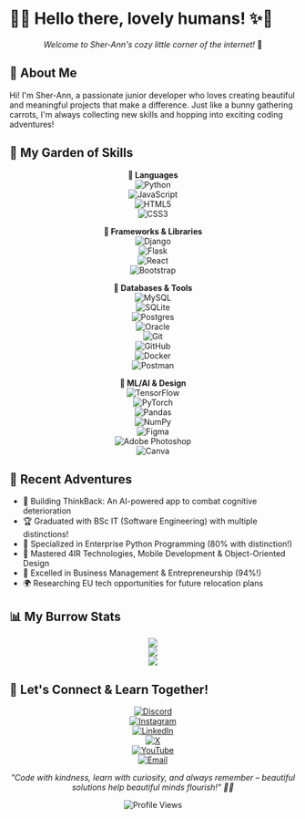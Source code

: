 # 🐰✨ Hello there, lovely humans! ✨🐰

<div align="center">
  

*Welcome to Sher-Ann's cozy little corner of the internet!* 🌸

</div>

## 🌷 About Me

Hi! I'm Sher-Ann, a passionate junior developer who loves creating beautiful and meaningful projects that make a difference. Just like a bunny gathering carrots, I'm always collecting new skills and hopping into exciting coding adventures! 



## 🌺 My Garden of Skills

<div align="center">

**🌸 Languages**  
![Python](https://img.shields.io/badge/python-3670A0?style=for-the-badge&logo=python&logoColor=ffdd54)  
![JavaScript](https://img.shields.io/badge/javascript-%23323330.svg?style=for-the-badge&logo=javascript&logoColor=%23F7DF1E)  
![HTML5](https://img.shields.io/badge/html5-%23E34F26.svg?style=for-the-badge&logo=html5&logoColor=white)  
![CSS3](https://img.shields.io/badge/css3-%231572B6.svg?style=for-the-badge&logo=css3&logoColor=white)  

**🌿 Frameworks & Libraries**  
![Django](https://img.shields.io/badge/django-%23092E20.svg?style=for-the-badge&logo=django&logoColor=white)  
![Flask](https://img.shields.io/badge/flask-%23000.svg?style=for-the-badge&logo=flask&logoColor=white)  
![React](https://img.shields.io/badge/react-%2320232a.svg?style=for-the-badge&logo=react&logoColor=%2361DAFB)  
![Bootstrap](https://img.shields.io/badge/bootstrap-%238511FA.svg?style=for-the-badge&logo=bootstrap&logoColor=white)  

**🌷 Databases & Tools**  
![MySQL](https://img.shields.io/badge/mysql-4479A1.svg?style=for-the-badge&logo=mysql&logoColor=white)  
![SQLite](https://img.shields.io/badge/sqlite-%2307405e.svg?style=for-the-badge&logo=sqlite&logoColor=white)  
![Postgres](https://img.shields.io/badge/postgres-%23316192.svg?style=for-the-badge&logo=postgresql&logoColor=white)  
![Oracle](https://img.shields.io/badge/Oracle-F80000?style=for-the-badge&logo=oracle&logoColor=white)  
![Git](https://img.shields.io/badge/git-%23F05033.svg?style=for-the-badge&logo=git&logoColor=white)  
![GitHub](https://img.shields.io/badge/github-%23121011.svg?style=for-the-badge&logo=github&logoColor=white)  
![Docker](https://img.shields.io/badge/docker-%230db7ed.svg?style=for-the-badge&logo=docker&logoColor=white)  
![Postman](https://img.shields.io/badge/Postman-FF6C37?style=for-the-badge&logo=postman&logoColor=white)  

**🦄 ML/AI & Design**  
![TensorFlow](https://img.shields.io/badge/TensorFlow-%23FF6F00.svg?style=for-the-badge&logo=TensorFlow&logoColor=white)  
![PyTorch](https://img.shields.io/badge/PyTorch-%23EE4C2C.svg?style=for-the-badge&logo=PyTorch&logoColor=white)  
![Pandas](https://img.shields.io/badge/pandas-%23150458.svg?style=for-the-badge&logo=pandas&logoColor=white)  
![NumPy](https://img.shields.io/badge/numpy-%23013243.svg?style=for-the-badge&logo=numpy&logoColor=white)  
![Figma](https://img.shields.io/badge/figma-%23F24E1E.svg?style=for-the-badge&logo=figma&logoColor=white)  
![Adobe Photoshop](https://img.shields.io/badge/adobe%20photoshop-%2331A8FF.svg?style=for-the-badge&logo=adobe%20photoshop&logoColor=white)  
![Canva](https://img.shields.io/badge/Canva-%2300C4CC.svg?style=for-the-badge&logo=Canva&logoColor=white)  

</div>


## 🐇 Recent Adventures
- 🧠 Building ThinkBack: An AI-powered app to combat cognitive deterioration  
- 🏆 Graduated with BSc IT (Software Engineering) with multiple distinctions!  
- 🌸 Specialized in Enterprise Python Programming (80% with distinction!)  
- 🥕 Mastered 4IR Technologies, Mobile Development & Object-Oriented Design  
- 🎀 Excelled in Business Management & Entrepreneurship (94%!)  
- 🌍 Researching EU tech opportunities for future relocation plans  


## 📊 My Burrow Stats

<div align="center">

![](https://github-readme-stats.vercel.app/api?username=annrehs&theme=tokyonight&hide_border=false&include_all_commits=true&count_private=true)  
![](https://nirzak-streak-stats.vercel.app/?user=annrehs&theme=tokyonight&hide_border=false)  
![](https://github-readme-stats.vercel.app/api/top-langs/?username=annrehs&theme=tokyonight&hide_border=false&include_all_commits=true&count_private=true&layout=compact)

</div>


## 🌸 Let's Connect & Learn Together!

<div align="center">

[![Discord](https://img.shields.io/badge/Discord-%237289DA.svg?logo=discord&logoColor=white)](https://discord.gg/kunvPdvAsS)  
[![Instagram](https://img.shields.io/badge/Instagram-%23E4405F.svg?logo=Instagram&logoColor=white)](https://www.instagram.com/ann.rehs?igsh=MTMxOXByc2I3cG85cA==)  
[![LinkedIn](https://img.shields.io/badge/LinkedIn-%230077B5.svg?logo=linkedin&logoColor=white)](https://www.linkedin.com/in/sher-ann-naidoo)  
[![X](https://img.shields.io/badge/X-black.svg?logo=X&logoColor=white)](https://x.com/annrehs?t=hlyyyOaoylVe-wMeGO0r2Q&s=09)  
[![YouTube](https://img.shields.io/badge/YouTube-%23FF0000.svg?logo=YouTube&logoColor=white)](https://www.youtube.com/@annrehs)  
[![Email](https://img.shields.io/badge/Email-D14836?logo=gmail&logoColor=white)](mailto:swe.annrehs@gmail.com)  

</div>


<div align="center">
  
*"Code with kindness, learn with curiosity, and always remember – beautiful solutions help beautiful minds flourish!" 🧠✨*


![Profile Views](https://komarev.com/ghpvc/?username=annrehs&color=E6A4B4&style=flat-square&label=Visitors)

</div>


